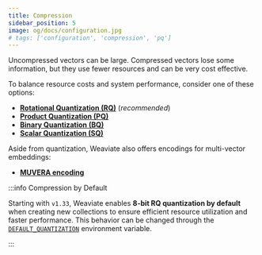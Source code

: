 ```yaml
---
title: Compression
sidebar_position: 5
image: og/docs/configuration.jpg
# tags: ['configuration', 'compression', 'pq']
---
```


Uncompressed vectors can be large. Compressed vectors lose some information, but they use fewer resources and can be very cost effective.

To balance resource costs and system performance, consider one of these options:

- **[Rotational Quantization (RQ)](/weaviate/configuration/compression/rq-compression)** (_recommended_)
- **[Product Quantization (PQ)](/weaviate/configuration/compression/pq-compression)**
- **[Binary Quantization (BQ)](/weaviate/configuration/compression/bq-compression)**
- **[Scalar Quantization (SQ)](/weaviate/configuration/compression/sq-compression)**

Aside from quantization, Weaviate also offers encodings for multi-vector embeddings:

- **[MUVERA encoding](./multi-vectors.md)**

:::info Compression by Default

Starting with `v1.33`, Weaviate enables **8-bit RQ quantization by default** when creating new collections to ensure efficient resource utilization and faster performance. This behavior can be changed through the [`DEFAULT_QUANTIZATION`](/deploy/configuration/env-vars/index.md#DEFAULT_QUANTIZATION) environment variable.

:::
